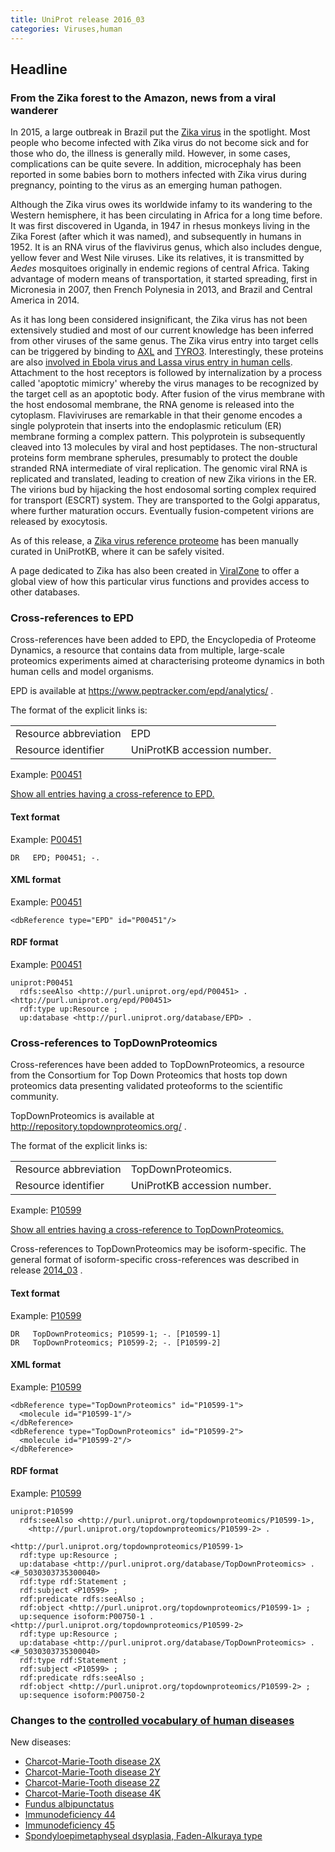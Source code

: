 ```yaml
---
title: UniProt release 2016_03
categories: Viruses,human
---
```


## Headline

### From the Zika forest to the Amazon, news from a viral wanderer

In 2015, a large outbreak in Brazil put the [Zika virus](http://viralzone.expasy.org/all%5Fby%5Fspecies/6756.html) in the spotlight. Most people who become infected with Zika virus do not become sick and for those who do, the illness is generally mild. However, in some cases, complications can be quite severe. In addition, microcephaly has been reported in some babies born to mothers infected with Zika virus during pregnancy, pointing to the virus as an emerging human pathogen.

Although the Zika virus owes its worldwide infamy to its wandering to the Western hemisphere, it has been circulating in Africa for a long time before. It was first discovered in Uganda, in 1947 in rhesus monkeys living in the Zika Forest (after which it was named), and subsequently in humans in 1952. It is an RNA virus of the flavivirus genus, which also includes dengue, yellow fever and West Nile viruses. Like its relatives, it is transmitted by *Aedes* mosquitoes originally in endemic regions of central Africa. Taking advantage of modern means of transportation, it started spreading, first in Micronesia in 2007, then French Polynesia in 2013, and Brazil and Central America in 2014.

As it has long been considered insignificant, the Zika virus has not been extensively studied and most of our current knowledge has been inferred from other viruses of the same genus. The Zika virus entry into target cells can be triggered by binding to [AXL](http://www.uniprot.org/uniprot/P30530) and [TYRO3](http://www.uniprot.org/uniprot/Q06418). Interestingly, these proteins are also [involved in Ebola virus and Lassa virus entry in human cells](http://www.ncbi.nlm.nih.gov/pubmed/?term=PMID:%2026085147). Attachment to the host receptors is followed by internalization by a process called 'apoptotic mimicry' whereby the virus manages to be recognized by the target cell as an apoptotic body. After fusion of the virus membrane with the host endosomal membrane, the RNA genome is released into the cytoplasm. Flaviviruses are remarkable in that their genome encodes a single polyprotein that inserts into the endoplasmic reticulum (ER) membrane forming a complex pattern. This polyprotein is subsequently cleaved into 13 molecules by viral and host peptidases. The non-structural proteins form membrane spherules, presumably to protect the double stranded RNA intermediate of viral replication. The genomic viral RNA is replicated and translated, leading to creation of new Zika virions in the ER. The virions bud by hijacking the host endosomal sorting complex required for transport (ESCRT) system. They are transported to the Golgi apparatus, where further maturation occurs. Eventually fusion-competent virions are released by exocytosis.

As of this release, a [Zika virus reference proteome](http://www.uniprot.org/uniprot/Q32ZE1) has been manually curated in UniProtKB, where it can be safely visited.

A page dedicated to Zika has also been created in [ViralZone](http://viralzone.expasy.org/all%5Fby%5Fspecies/6756.html) to offer a global view of how this particular virus functions and provides access to other databases.

### Cross-references to EPD

Cross-references have been added to EPD, the Encyclopedia of Proteome Dynamics, a resource that contains data from multiple, large-scale proteomics experiments aimed at characterising proteome dynamics in both human cells and model organisms.

EPD is available at <https://www.peptracker.com/epd/analytics/> .

The format of the explicit links is:

|                       |                             |
|:----------------------|:----------------------------|
| Resource abbreviation | EPD                         |
| Resource identifier   | UniProtKB accession number. |

Example: [P00451](http://www.uniprot.org/uniprot/P00451)

[Show all entries having a cross-reference to EPD.](http://www.uniprot.org/uniprot/?query=database%3Aepd&sort=score)

#### Text format

Example: [P00451](http://www.uniprot.org/uniprot/P00451.txt)

    DR   EPD; P00451; -.

#### XML format

Example: [P00451](http://www.uniprot.org/uniprot/P00451.xml)

    <dbReference type="EPD" id="P00451"/>

#### RDF format

Example: [P00451](http://www.uniprot.org/uniprot/P00451.ttl)

    uniprot:P00451
      rdfs:seeAlso <http://purl.uniprot.org/epd/P00451> .
    <http://purl.uniprot.org/epd/P00451>
      rdf:type up:Resource ;
      up:database <http://purl.uniprot.org/database/EPD> .

### Cross-references to TopDownProteomics

Cross-references have been added to TopDownProteomics, a resource from the Consortium for Top Down Proteomics that hosts top down proteomics data presenting validated proteoforms to the scientific community.

TopDownProteomics is available at <http://repository.topdownproteomics.org/> .

The format of the explicit links is:

|                       |                             |
|:----------------------|:----------------------------|
| Resource abbreviation | TopDownProteomics.          |
| Resource identifier   | UniProtKB accession number. |

Example: [P10599](http://www.uniprot.org/uniprot/P10599)

[Show all entries having a cross-reference to TopDownProteomics.](http://www.uniprot.org/uniprot/?query=database%3Atopdownproteomics&sort=score)

Cross-references to TopDownProteomics may be isoform-specific. The general format of isoform-specific cross-references was described in release [2014\_03](http://www.uniprot.org/news/2014/03/19/release) .

#### Text format

Example: [P10599](http://www.uniprot.org/uniprot/P10599.txt)

    DR   TopDownProteomics; P10599-1; -. [P10599-1]
    DR   TopDownProteomics; P10599-2; -. [P10599-2]

#### XML format

Example: [P10599](http://www.uniprot.org/uniprot/P10599.xml)

    <dbReference type="TopDownProteomics" id="P10599-1">
      <molecule id="P10599-1"/>
    </dbReference>
    <dbReference type="TopDownProteomics" id="P10599-2">
      <molecule id="P10599-2"/>
    </dbReference>

#### RDF format

Example: [P10599](http://www.uniprot.org/uniprot/P10599.ttl)

    uniprot:P10599
      rdfs:seeAlso <http://purl.uniprot.org/topdownproteomics/P10599-1>,
        <http://purl.uniprot.org/topdownproteomics/P10599-2> .

    <http://purl.uniprot.org/topdownproteomics/P10599-1>
      rdf:type up:Resource ;
      up:database <http://purl.uniprot.org/database/TopDownProteomics> .
    <#_5030303735300040>
      rdf:type rdf:Statement ;
      rdf:subject <P10599> ;
      rdf:predicate rdfs:seeAlso ;
      rdf:object <http://purl.uniprot.org/topdownproteomics/P10599-1> ;
      up:sequence isoform:P00750-1 .
    <http://purl.uniprot.org/topdownproteomics/P10599-2>
      rdf:type up:Resource ;
      up:database <http://purl.uniprot.org/database/TopDownProteomics> .
    <#_5030303735300040>
      rdf:type rdf:Statement ;
      rdf:subject <P10599> ;
      rdf:predicate rdfs:seeAlso ;
      rdf:object <http://purl.uniprot.org/topdownproteomics/P10599-2> ;
      up:sequence isoform:P00750-2

### Changes to the [controlled vocabulary of human diseases](https://ftp.uniprot.org/pub/databases/uniprot/current_release/knowledgebase/complete/docs/humdisease)

New diseases:

-   [Charcot-Marie-Tooth disease 2X](http://www.uniprot.org/diseases/DI-04588)
-   [Charcot-Marie-Tooth disease 2Y](http://www.uniprot.org/diseases/DI-04589)
-   [Charcot-Marie-Tooth disease 2Z](http://www.uniprot.org/diseases/DI-04590)
-   [Charcot-Marie-Tooth disease 4K](http://www.uniprot.org/diseases/DI-04591)
-   [Fundus albipunctatus](http://www.uniprot.org/diseases/DI-04584)
-   [Immunodeficiency 44](http://www.uniprot.org/diseases/DI-04585)
-   [Immunodeficiency 45](http://www.uniprot.org/diseases/DI-04586)
-   [Spondyloepimetaphyseal dsyplasia, Faden-Alkuraya type](http://www.uniprot.org/diseases/DI-04587)
